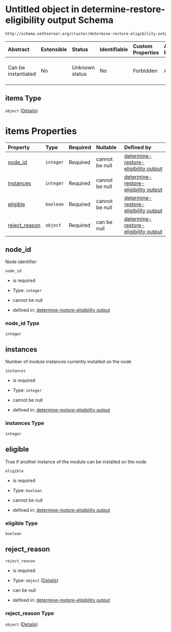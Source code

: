 # Untitled object in determine-restore-eligibility output Schema

```txt
http://schema.nethserver.org/cluster/determine-restore-eligibility-output.json#/properties/install_destinations/items
```



| Abstract            | Extensible | Status         | Identifiable | Custom Properties | Additional Properties | Access Restrictions | Defined In                                                                                                              |
| :------------------ | :--------- | :------------- | :----------- | :---------------- | :-------------------- | :------------------ | :---------------------------------------------------------------------------------------------------------------------- |
| Can be instantiated | No         | Unknown status | No           | Forbidden         | Allowed               | none                | [determine-restore-eligibility-output.json\*](cluster/determine-restore-eligibility-output.json "open original schema") |

## items Type

`object` ([Details](determine-restore-eligibility-output-properties-install_destinations-items.md))

# items Properties

| Property                         | Type      | Required | Nullable       | Defined by                                                                                                                                                                                                                                                                                      |
| :------------------------------- | :-------- | :------- | :------------- | :---------------------------------------------------------------------------------------------------------------------------------------------------------------------------------------------------------------------------------------------------------------------------------------------- |
| [node\_id](#node_id)             | `integer` | Required | cannot be null | [determine-restore-eligibility output](determine-restore-eligibility-output-properties-install_destinations-items-properties-node_id.md "http://schema.nethserver.org/cluster/determine-restore-eligibility-output.json#/properties/install_destinations/items/properties/node_id")             |
| [instances](#instances)          | `integer` | Required | cannot be null | [determine-restore-eligibility output](determine-restore-eligibility-output-properties-install_destinations-items-properties-instances.md "http://schema.nethserver.org/cluster/determine-restore-eligibility-output.json#/properties/install_destinations/items/properties/instances")         |
| [eligible](#eligible)            | `boolean` | Required | cannot be null | [determine-restore-eligibility output](determine-restore-eligibility-output-properties-install_destinations-items-properties-eligible.md "http://schema.nethserver.org/cluster/determine-restore-eligibility-output.json#/properties/install_destinations/items/properties/eligible")           |
| [reject\_reason](#reject_reason) | `object`  | Required | can be null    | [determine-restore-eligibility output](determine-restore-eligibility-output-properties-install_destinations-items-properties-reject_reason.md "http://schema.nethserver.org/cluster/determine-restore-eligibility-output.json#/properties/install_destinations/items/properties/reject_reason") |

## node\_id

Node identifier

`node_id`

* is required

* Type: `integer`

* cannot be null

* defined in: [determine-restore-eligibility output](determine-restore-eligibility-output-properties-install_destinations-items-properties-node_id.md "http://schema.nethserver.org/cluster/determine-restore-eligibility-output.json#/properties/install_destinations/items/properties/node_id")

### node\_id Type

`integer`

## instances

Number of module instances currently installed on the node

`instances`

* is required

* Type: `integer`

* cannot be null

* defined in: [determine-restore-eligibility output](determine-restore-eligibility-output-properties-install_destinations-items-properties-instances.md "http://schema.nethserver.org/cluster/determine-restore-eligibility-output.json#/properties/install_destinations/items/properties/instances")

### instances Type

`integer`

## eligible

True if another instance of the module can be installed on the node

`eligible`

* is required

* Type: `boolean`

* cannot be null

* defined in: [determine-restore-eligibility output](determine-restore-eligibility-output-properties-install_destinations-items-properties-eligible.md "http://schema.nethserver.org/cluster/determine-restore-eligibility-output.json#/properties/install_destinations/items/properties/eligible")

### eligible Type

`boolean`

## reject\_reason



`reject_reason`

* is required

* Type: `object` ([Details](determine-restore-eligibility-output-properties-install_destinations-items-properties-reject_reason.md))

* can be null

* defined in: [determine-restore-eligibility output](determine-restore-eligibility-output-properties-install_destinations-items-properties-reject_reason.md "http://schema.nethserver.org/cluster/determine-restore-eligibility-output.json#/properties/install_destinations/items/properties/reject_reason")

### reject\_reason Type

`object` ([Details](determine-restore-eligibility-output-properties-install_destinations-items-properties-reject_reason.md))
